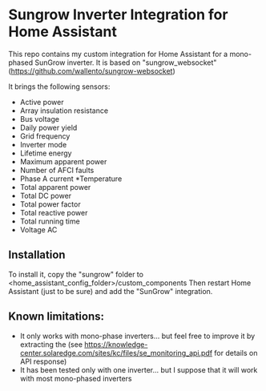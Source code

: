 # Sungrow Inverter Integration for Home Assistant

This repo contains my custom integration for Home Assistant for a mono-phased SunGrow inverter.
It is based on "sungrow_websocket" (https://github.com/wallento/sungrow-websocket)

It brings the following sensors:
* Active power
* Array insulation resistance
* Bus voltage
* Daily power yield
* Grid frequency
* Inverter mode
* Lifetime energy
* Maximum apparent power
* Number of AFCI faults
* Phase A current
*Temperature
* Total apparent power
* Total DC power
* Total power factor
* Total reactive power
* Total running time
* Voltage AC
  
## Installation
To install it, copy the "sungrow" folder to <home_assistant_config_folder>/custom_components Then restart Home Assistant (just to be sure) and add the "SunGrow" integration.

## Known limitations:
* It only works with mono-phase inverters... but feel free to improve it by extracting the (see https://knowledge-center.solaredge.com/sites/kc/files/se_monitoring_api.pdf for details on API response) 
* It has been tested only with one inverter... but I suppose that it will work with most mono-phased inverters

